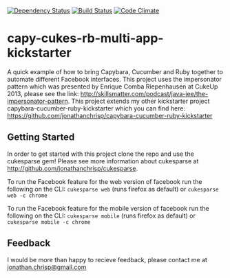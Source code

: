 [![Dependency Status](https://gemnasium.com/jonathanchrisp/capy-cukes-rb-multi-app-kickstarter.png)](https://gemnasium.com/jonathanchrisp/capy-cukes-rb-multi-app-kickstarter)
[![Build Status](https://travis-ci.org/jonathanchrisp/capy-cukes-rb-multi-app-kickstarter.png?branch=v1.0.0)](https://travis-ci.org/jonathanchrisp/capy-cukes-rb-multi-app-kickstarter)
[![Code Climate](https://codeclimate.com/github/jonathanchrisp/capy-cukes-rb-multi-app-kickstarter.png)](https://codeclimate.com/github/jonathanchrisp/capy-cukes-rb-multi-app-kickstarter)

# capy-cukes-rb-multi-app-kickstarter

A quick example of how to bring Capybara, Cucumber and Ruby together to automate different Facebook interfaces. This project uses the impersonator pattern which
was presented by Enrique Comba Riepenhausen at CukeUp 2013, please see the link: http://skillsmatter.com/podcast/java-jee/the-impersonator-pattern. This project extends my other kickstarter project capybara-cucumber-ruby-kickstarter which you can find here: https://github.com/jonathanchrisp/capybara-cucumber-ruby-kickstarter

## Getting Started
In order to get started with this project clone the repo and use the cukesparse gem! Please see more information about cukesparse at http://github.com/jonathanchrisp/cukesparse.

To run the Facebook feature for the web version of facebook run the following on the CLI:
`cukesparse web` (runs firefox as default) or `cukesparse web -c chrome`

To run the Facebook feature for the mobile version of facebook run the following on the CLI:
`cukesparse mobile` (runs firefox as default) or `cukesparse mobile -c chrome`

## Feedback
I would be more than happy to recieve feedback, please contact me at jonathan.chrisp@gmail.com
